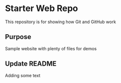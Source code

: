 # Starter Web Repo

This repository is for showing how Git and GitHub work

## Purpose

Sample website with plenty of files for demos

## Update README

Adding some text 
